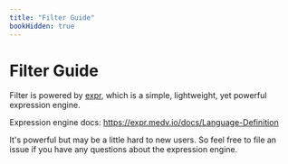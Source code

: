 ```yaml
---
title: "Filter Guide"
bookHidden: true
---
```


# Filter Guide

Filter is powered by [expr](https://github.com/antonmedv/expr), which is a simple, lightweight, yet powerful expression
engine.

Expression engine docs: https://expr.medv.io/docs/Language-Definition

It's powerful but may be a little hard to new users. So feel free to file an issue if you have any questions about the
expression engine.
